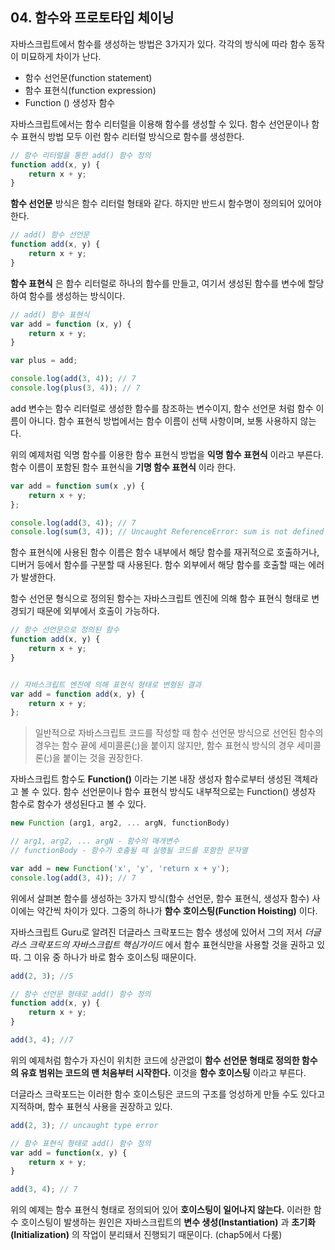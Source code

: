 ## 04. 함수와 프로토타입 체이닝

자바스크립트에서 함수를 생성하는 방법은 3가지가 있다. 각각의 방식에 따라 함수 동작이 미묘하게 차이가 난다.

- 함수 선언문(function statement)
- 함수 표현식(function expression)
- Function () 생성자 함수

자바스크립트에서는 함수 리터럴을 이용해 함수를 생성할 수 있다. 함수 선언문이나 함수 표현식 방법 모두 이런 함수 리터럴 방식으로 함수를 생성한다.

```javascript
// 함수 리터럴을 통한 add() 함수 정의
function add(x, y) {
    return x + y;
}
```

__함수 선언문__ 방식은 함수 리터럴 형태와 같다. 하지만 반드시 함수명이 정의되어 있어야 한다.

```javascript
// add() 함수 선언문
function add(x, y) {
    return x + y;
}
```

__함수 표현식__ 은 함수 리터럴로 하나의 함수를 만들고, 여기서 생성된 함수를 변수에 할당하여 함수를 생성하는 방식이다.

```javascript
// add() 함수 표현식
var add = function (x, y) {
    return x + y;
}

var plus = add;

console.log(add(3, 4)); // 7
console.log(plus(3, 4)); // 7
```

add 변수는 함수 리터럴로 생성한 함수를 참조하는 변수이지, 함수 선언문 처럼 함수 이름이 아니다. 함수 표현식 방법에서는 함수 이름이 선택 사항이며, 보통 사용하지 않는다.

위의 예제처럼 익명 함수를 이용한 함수 표현식 방법을 __익명 함수 표현식__ 이라고 부른다. 함수 이름이 포함된 함수 표현식을 __기명 함수 표현식__ 이라 한다.

```javascript
var add = function sum(x ,y) {
    return x + y;
};

console.log(add(3, 4)); // 7
console.log(sum(3, 4)); // Uncaught ReferenceError: sum is not defined 에러 발생
```

함수 표현식에 사용된 함수 이름은 함수 내부에서 해당 함수를 재귀적으로 호출하거나, 디버거 등에서 함수를 구분할 때 사용된다. 함수 외부에서 해당 함수를 호출할 때는 에러가 발생한다.

함수 선언문 형식으로 정의된 함수는 자바스크립트 엔진에 의해 함수 표현식 형태로 변경되기 때문에 외부에서 호출이 가능하다.

```javascript
// 함수 선언문으로 정의된 함수
function add(x, y) {
    return x + y;
}


// 자바스크립트 엔진에 의해 표현식 형태로 변형된 결과
var add = function add(x, y) {
    return x + y;
};
```

> 일반적으로 자바스크립트 코드를 작성할 때 함수 선언문 방식으로 선언된 함수의 경우는 함수 끝에 세미콜론(;)을 붙이지 않지만, 함수 표현식 방식의 경우 세미콜론(;)을 붙이는 것을 권장한다.

자바스크립트 함수도 __Function()__ 이라는 기본 내장 생성자 함수로부터 생성된 객체라고 볼 수 있다. 함수 선언문이나 함수 표현식 방식도 내부적으로는 Function() 생성자 함수로 함수가 생성된다고 볼 수 있다.

```javascript
new Function (arg1, arg2, ... argN, functionBody)

// arg1, arg2, ... argN - 함수의 매개변수
// functionBody - 함수가 호출될 때 실행될 코드를 포함한 문자열
```

```javascript
var add = new Function('x', 'y', 'return x + y');
console.log(add(3, 4)); // 7
```

위에서 살펴본 함수를 생성하는 3가지 방식(함수 선언문, 함수 표현식, 생성자 함수) 사이에는 약간씩 차이가 있다. 그중의 하나가 __함수 호이스팅(Function Hoisting)__ 이다.

자바스크립트 Guru로 알려진 더글라스 크락포드는 함수 생성에 있어서 그의 저서 *더글라스 크락포드의 자바스크립트 핵심가이드* 에서 함수 표현식만을 사용할 것을 권하고 있따. 그 이유 중 하나가 바로 함수 호이스팅 때문이다.

```javascript
add(2, 3); //5

// 함수 선언문 형태로 add() 함수 정의
function add(x, y) {
    return x + y;
}

add(3, 4); //7
```

위의 예제처럼 함수가 자신이 위치한 코드에 상관없이 __함수 선언문 형태로 정의한 함수의 유효 범위는 코드의 맨 처음부터 시작한다.__ 이것을 __함수 호이스팅__ 이라고 부른다.

더글라스 크락포드는 이러한 함수 호이스팅은 코드의 구조를 엉성하게 만들 수도 있다고 지적하며, 함수 표현식 사용을 권장하고 있다.

```javascript
add(2, 3); // uncaught type error

// 함수 표현식 형태로 add() 함수 정의
var add = function(x, y) {
    return x + y;
}

add(3, 4); // 7
```

위의 예제는 함수 표현식 형태로 정의되어 있어 __호이스팅이 일어나지 않는다.__ 이러한 함수 호이스팅이 발생하는 원인은 자바스크립트의 __변수 생성(Instantiation)__ 과 __초기화(Initialization)__ 의 작업이 분리돼서 진행되기 때문이다. (chap5에서 다룸)

